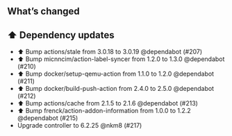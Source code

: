 ## What’s changed

## ⬆️ Dependency updates

- ⬆️ Bump actions/stale from 3.0.18 to 3.0.19 @dependabot (#207)
- ⬆️ Bump micnncim/action-label-syncer from 1.2.0 to 1.3.0 @dependabot (#210)
- ⬆️ Bump docker/setup-qemu-action from 1.1.0 to 1.2.0 @dependabot (#211)
- ⬆️ Bump docker/build-push-action from 2.4.0 to 2.5.0 @dependabot (#212)
- ⬆️ Bump actions/cache from 2.1.5 to 2.1.6 @dependabot (#213)
- ⬆️ Bump frenck/action-addon-information from 1.0.0 to 1.2.2 @dependabot (#215)
- Upgrade controller to 6.2.25 @nkm8 (#217)

